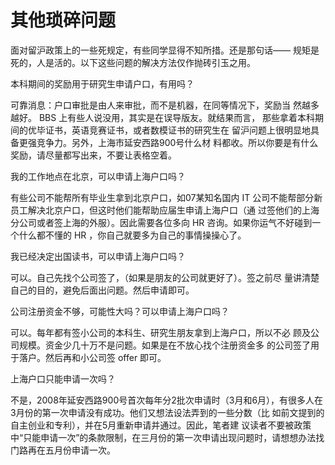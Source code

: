 # 其他琐碎问题

面对留沪政策上的一些死规定，有些同学显得不知所措。还是那句话—— 规矩是死的，人是活的。以下这些问题的解决方法仅作抛砖引玉之用。

本科期间的奖励用于研究生申请户口，有用吗？

可靠消息：户口审批是由人来审批，而不是机器，在同等情况下，奖励当  然越多越好。 BBS 上有些人说没用，其实是在误导版友。就结果而言， 那些拿着本科期间的优毕证书，英语竞赛证书，或者数模证书的研究生在  留沪问题上很明显地具备更强竞争力。另外，上海市延安西路900号什么材 料都收。所以你要是有什么奖励，请尽量都写出来，不要让表格空着。

我的工作地点在北京，可以申请上海户口吗？

有些公司不能帮所有毕业生拿到北京户口，如07某知名国内 IT 公司不能帮部分新员工解决北京户口，但这时他们能帮助应届生申请上海户口（通  过签他们的上海分公司或者签上海的外服）。因此需要各位多向 HR 咨询。如果你运气不好碰到一个什么都不懂的 HR ，你自己就要多为自己的事情操操心了。

我已经决定出国读书，可以申请上海户口吗？

可以。自己先找个公司签了，（如果是朋友的公司就更好了）。签之前尽  量讲清楚自己的目的，避免后面出问题。然后申请即可。

公司注册资金不够，可能性大吗？可以申请上海户口吗？

可以。每年都有签小公司的本科生、研究生朋友拿到上海户口，所以不必  顾及公司规模。资金少几十万不是问题。如果是在不放心找个注册资金多  的公司签了用于落户。然后再和小公司签 offer 即可。

上海户口只能申请一次吗？

不是，2008年延安西路900号首次每年分2批次申请时（3月和6月），有很多人在3月份的第一次申请没有成功。他们又想法设法弄到的一些分数（比  如前文提到的自主创业和专利），并在5月重新申请并通过。因此，笔者建  议读者不要被政策中“只能申请一次”的条款限制，在三月份的第一次申请出现问题时，请想想办法找门路再在五月份申请一次。


